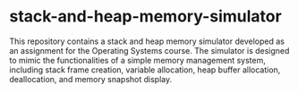 # stack-and-heap-memory-simulator
This repository contains a stack and heap memory simulator developed as an assignment for the Operating Systems course. The simulator is designed to mimic the functionalities of a simple memory management system, including stack frame creation, variable allocation, heap buffer allocation, deallocation, and memory snapshot display.
